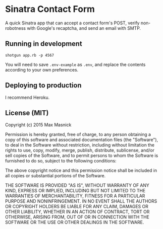 # Sinatra Contact Form

A quick Sinatra app that can accept a contact form's POST, verify non-robotness with Google's recaptcha, and send an email with SMTP.

## Running in development

    shotgun app.rb -p 4567

You will need to save `.env-example` as `.env`, and replace the contents according to your own preferences.

## Deploying to production

I recommend Heroku.

## License (MIT)

Copyright (c) 2015 Max Masnick

Permission is hereby granted, free of charge, to any person obtaining a copy
of this software and associated documentation files (the "Software"), to deal
in the Software without restriction, including without limitation the rights
to use, copy, modify, merge, publish, distribute, sublicense, and/or sell
copies of the Software, and to permit persons to whom the Software is
furnished to do so, subject to the following conditions:

The above copyright notice and this permission notice shall be included in
all copies or substantial portions of the Software.

THE SOFTWARE IS PROVIDED "AS IS", WITHOUT WARRANTY OF ANY KIND, EXPRESS OR
IMPLIED, INCLUDING BUT NOT LIMITED TO THE WARRANTIES OF MERCHANTABILITY,
FITNESS FOR A PARTICULAR PURPOSE AND NONINFRINGEMENT. IN NO EVENT SHALL THE
AUTHORS OR COPYRIGHT HOLDERS BE LIABLE FOR ANY CLAIM, DAMAGES OR OTHER
LIABILITY, WHETHER IN AN ACTION OF CONTRACT, TORT OR OTHERWISE, ARISING FROM,
OUT OF OR IN CONNECTION WITH THE SOFTWARE OR THE USE OR OTHER DEALINGS IN
THE SOFTWARE.
